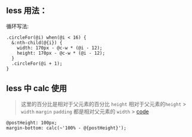 ## less 用法：

循环写法:

```less
.circleFor(@i) when(@i < 16) {
  &:nth-child(@{i}) {
    width: 170px - @c-w * (@i - 12);
    height: 170px - @c-w * (@i - 12);
  }
  .circleFor(@i + 1);
}
```

## less 中 calc 使用

> 这里的百分比是相对于父元素的百分比 `height` 相对于父元素的`height` > `width` `margin` `padding` 都是相对父元素的 `width` > [code](https://codepen.io/hearto_o/pen/MWrdeOB)

```less
@postHeight: 100px;
margin-bottom: calc(~'100% - @{postHeight}');
```
